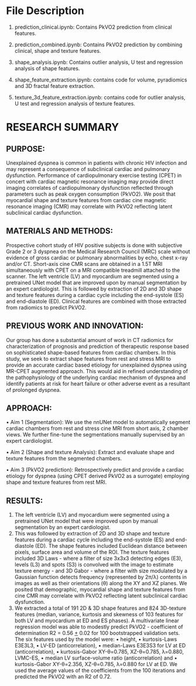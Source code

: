 # File Description

1. prediction\_clinical.ipynb: Contains PkVO2 prediction from clinical features.

2. prediction\_combined.ipynb: Contains PkVO2 prediction by combining clinical, shape and texture features.

3. shape\_analysis.ipynb: Contains outlier analysis, U test and regression analysis of shape features.

4. shape\_feature\_extraction.ipynb: contains code for volume, pyradiomics and 3D fractal feature extraction.

5. texture\_3d\_feature\_extraction.ipynb: contains code for outlier analysis, U test and regression analysis of texture features. 

# RESEARCH SUMMARY

## PURPOSE: 
Unexplained dyspnea is common in patients with chronic HIV infection and may represent a consequence of subclinical cardiac and pulmonary dysfunction. Performance of cardiopulmonary exercise testing (CPET) in concert with cardiac magnetic resonance imaging may provide direct imaging correlates of cardiopulmonary dysfunction reflected through parameters such as peak oxygen consumption (PkVO2). We posit that myocardial shape and texture features from cardiac cine magnetic resonance imaging (CMR) may correlate with PkVO2 reflecting latent subclinical cardiac dysfunction.

## MATERIALS AND METHODS: 
Prospective cohort study of HIV positive subjects is done with subjective Grade 2 or 3 dyspnea on the Medical Research Council (MRC) scale without evidence of gross cardiac or pulmonary abnormalities by echo, chest x-ray and/or CT. Short-axis cine CMR scans are obtained in a 1.5T MRI simultaneously with CPET on a MRI compatible treadmill attached to the scanner. The left ventricle (LV) and myocardium are segmented using a pretrained UNet model that are improved upon by manual segmentation by an expert cardiologist. This is followed by extraction of 2D and 3D shape and texture features during a cardiac cycle including the end-systole (ES) and end-diastole (ED). Clinical features are combined with those extracted from radiomics to predict PkVO2.

## PREVIOUS WORK AND INNOVATION: 
Our group has done a substantial amount of work in CT radiomics for characterization of prognosis and prediction of therapeutic response based on sophisticated shape-based features from cardiac chambers. In this study, we seek to extract shape features from rest and stress MRI to provide an accurate cardiac based etiology for unexplained dyspnea using MR-CPET augmented approach. This would aid in refined understanding of the pathophysiology of the underlying cardiac mechanism of dyspnea and identify patients at risk for heart failure or other adverse event as a resultant of prolonged dyspnea.

## APPROACH: 
• Aim 1 (Segmentation): We use the nnUNet model to automatically segment cardiac chambers from rest and stress cine MRI from short axis, 2 chamber views. We further fine-tune the segmentations manually supervised by an expert cardiologist.

• Aim 2 (Shape and texture Analysis): Extract and evaluate shape and texture features from the segmented chambers.

• Aim 3 (PkVO2 prediction): Retrospectively predict and provide a cardiac etiology for dyspnea (using CPET derived PkVO2 as a surrogate) employing shape and texture features from rest MRI. 

## RESULTS:
1. The left ventricle (LV) and myocardium were segmented using a pretrained UNet model that were improved upon by manual segmentation by an expert cardiologist. 
2. This was followed by extraction of 2D and 3D shape and texture features during a cardiac cycle including the end-systole (ES) and end-diastole (ED). The shape features included Euclidean distance between pixels, surface area and volume of the ROI. The texture features included 3D Laws - where a filter of size 3x3x3 detecting edges (E3), levels (L3) and spots (S3) is convolved with the image to estimate texture energy - and 3D Gabor - where a filter with size modulated by a Gaussian function detects frequency (represented by 2π/λ) contents in images as well as their orientations (θ) along the XY and XZ planes. We posited that demographic, myocardial shape and texture features from cine CMR may correlate with PkVO2 reflecting latent subclinical cardiac dysfunction. 
3. We extracted a total of 191 2D & 3D shape features and 824 3D-texture features (median, variance, kurtosis and skewness of 103 features for both LV and myocardium at ED and ES phases). A multivariate linear regression model was able to modestly predict PkVO2 - coefficient of determination R2 = 0.56 <ins>+</ins> 0.02 for 100 bootstrapped validation sets. The six features used by the model were: 
• height, 
• kurtosis-Laws E3E3L3, • LV-ED (anticorrelation), 
• median-Laws E3E3S3 for LV at ED (anticorrelation), 
• kurtosis-Gabor XY-θ=0.785, XZ-θ=0.785, λ=0.880, LVMC-ES, • median LV surface-volume ratio (anticorrelation) and 
• kurtosis-Gabor XY-θ=2.356, XZ-θ=0.785, λ=0.880 for LV at ED. 
We used the average values of the coefficients from the 100 iterations and predicted the PkVO2 with an R2 of 0.72. 
